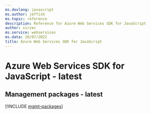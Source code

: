 ```yaml
---
ms.devlang: javascript
ms.author: jeffish
ms.topic: reference
description: Reference for Azure Web Services SDK for JavaScript
author: xirzec
ms.service: webservices
ms.data: 10/07/2022
title: Azure Web Services SDK for JavaScript
---
```

# Azure Web Services SDK for JavaScript - latest

## Management packages - latest
[!INCLUDE [mgmt-packages](web-services-mgmt-index.md)]
